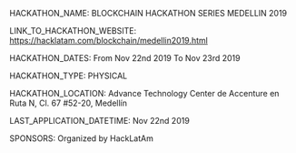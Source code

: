 HACKATHON_NAME: BLOCKCHAIN HACKATHON SERIES MEDELLIN 2019

LINK_TO_HACKATHON_WEBSITE: https://hacklatam.com/blockchain/medellin2019.html

HACKATHON_DATES: From Nov 22nd 2019 To Nov 23rd 2019

HACKATHON_TYPE: PHYSICAL

HACKATHON_LOCATION: Advance Technology Center de Accenture en Ruta N, Cl. 67 #52-20, Medellín

LAST_APPLICATION_DATETIME: Nov 22nd 2019

SPONSORS: Organized by HackLatAm
